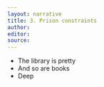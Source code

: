 ```yaml
---
layout: narrative
title: 3. Prison constraints
author:
editor:
source:
---
```


- The library is pretty
- And so are books
- Deep
